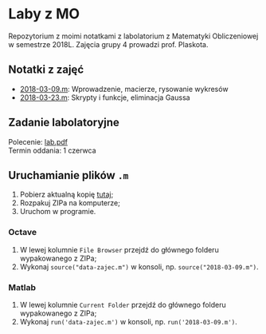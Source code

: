 # Laby z MO

Repozytorium z moimi notatkami z labolatorium z Matematyki Obliczeniowej w semestrze 2018L. Zajęcia grupy 4 prowadzi prof. Plaskota.

## Notatki z zajęć

* [2018-03-09.m](2018-03-09.m): Wprowadzenie, macierze, rysowanie wykresów
* [2018-03-23.m](2018-03-23.m): Skrypty i funkcje, eliminacja Gaussa

## Zadanie labolatoryjne

Polecenie: [lab.pdf](https://www.mimuw.edu.pl/~leszekp/dydaktyka/MO17L/lab.pdf)\
Termin oddania: 1 czerwca

## Uruchamianie plików `.m`

1. Pobierz aktualną kopię [tutaj](https://github.com/kantoniak/2018l-mo-lab4/archive/master.zip);
2. Rozpakuj ZIPa na komputerze;
3. Uruchom w programie.

### Octave

1. W lewej kolumnie `File Browser` przejdź do głównego folderu wypakowanego z ZIPa;
2. Wykonaj `source("data-zajec.m")` w konsoli, np. `source("2018-03-09.m")`.

### Matlab

1. W lewej kolumnie `Current Folder` przejdź do głównego folderu wypakowanego z ZIPa;
2. Wykonaj `run('data-zajec.m')` w konsoli, np. `run('2018-03-09.m')`.




